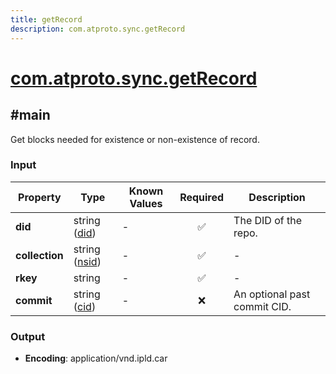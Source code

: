 ```yaml
---
title: getRecord
description: com.atproto.sync.getRecord
---
```


# [com.atproto.sync.getRecord](https://github.com/myConsciousness/atproto.dart/blob/main/lexicons/com/atproto/sync/getRecord.json)

## #main

Get blocks needed for existence or non-existence of record.

### Input

| Property | Type | Known Values | Required | Description |
| --- | --- | --- | :---: | --- |
| **did** | string ([did](https://atproto.com/specs/did)) | - | ✅ | The DID of the repo. |
| **collection** | string ([nsid](https://atproto.com/specs/nsid)) | - | ✅ | - |
| **rkey** | string | - | ✅ | - |
| **commit** | string ([cid](https://atproto.com/specs/repository#cid-formats)) | - | ❌ | An optional past commit CID. |

### Output

- **Encoding**: application/vnd.ipld.car
